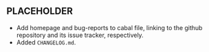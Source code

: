 PLACEHOLDER
-----
* Add homepage and bug-reports to cabal file, linking to the github repository
  and its issue tracker, respectively.
* Added `CHANGELOG.md`.
